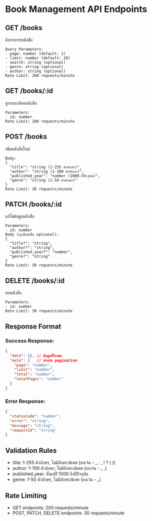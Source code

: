 # Book Management API Endpoints

## GET /books
ดึงรายการหนังสือ
```
Query Parameters:
- page: number (default: 1)
- limit: number (default: 10) 
- search: string (optional)
- genre: string (optional)
- author: string (optional)
Rate Limit: 200 requests/minute
```

## GET /books/:id 
ดูรายละเอียดหนังสือ
```
Parameters:
- id: number
Rate Limit: 200 requests/minute
```

## POST /books
เพิ่มหนังสือใหม่
```
Body:
{
  "title": "string (1-255 ตัวอักษร)",
  "author": "string (1-100 ตัวอักษร)", 
  "published_year": "number (1000-ปีปัจจุบัน)",
  "genre": "string (1-50 ตัวอักษร)"
}
Rate Limit: 30 requests/minute
```

## PATCH /books/:id
แก้ไขข้อมูลหนังสือ
```
Parameters:
- id: number
Body (ทุกฟิลด์เป็น optional):
{
  "title?": "string",
  "author?": "string",
  "published_year?": "number",
  "genre?": "string"
}
Rate Limit: 30 requests/minute
```

## DELETE /books/:id
ลบหนังสือ
```
Parameters:
- id: number
Rate Limit: 30 requests/minute
```

## Response Format

### Success Response:
```json
{
  "data": {}, // ข้อมูลที่ร้องขอ
  "meta": {   // สำหรับ pagination
    "page": "number",
    "limit": "number",
    "total": "number",
    "totalPages": "number"
  }
}
```

### Error Response:
```json
{
  "statusCode": "number",
  "error": "string",
  "message": "string",
  "requestId": "string"
}
```

## Validation Rules
- title: 1-255 ตัวอักษร, ไม่มีอักขระพิเศษ (ยกเว้น - _ . , ! ? ( ))
- author: 1-100 ตัวอักษร, ไม่มีอักขระพิเศษ (ยกเว้น - _ .)
- published_year: ตั้งแต่ปี 1000 ถึงปีปัจจุบัน
- genre: 1-50 ตัวอักษร, ไม่มีอักขระพิเศษ (ยกเว้น - _)

## Rate Limiting
- GET endpoints: 200 requests/minute
- POST, PATCH, DELETE endpoints: 30 requests/minute 